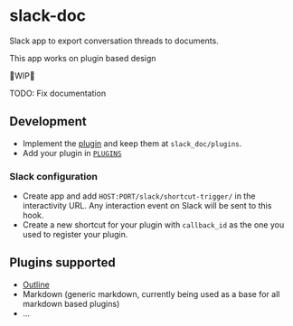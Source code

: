 # slack-doc

Slack app to export conversation threads to documents.

This app works on plugin based design

🚧WIP🚧

TODO: Fix documentation

## Development

- Implement the [plugin][plugin_base] and keep them at `slack_doc/plugins`.
- Add your plugin in [`PLUGINS`][plugin_map]

### Slack configuration

- Create app and add `HOST:PORT/slack/shortcut-trigger/` in the interactivity
  URL. Any interaction event on Slack will be sent to this hook.
- Create a new shortcut for your plugin with `callback_id` as the one you used
  to register your plugin.

## Plugins supported

- [Outline][outline_home]
- Markdown (generic markdown, currently being used as a base for all markdown based plugins)
- ...

[plugin_base]: slack_doc/plugins/base.py
[plugin_map]: slack_doc/routes.py
[outline_home]: https://www.getoutline.com/
